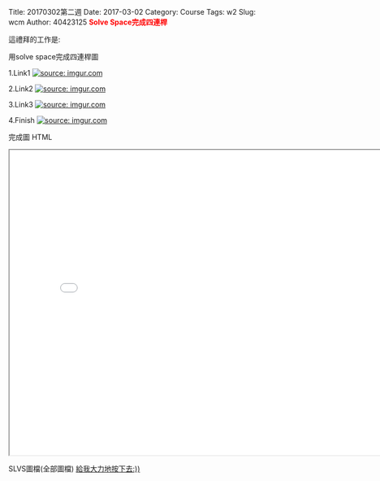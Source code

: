 Title: 20170302第二週
Date: 2017-03-02
Category: Course
Tags: w2
Slug: wcm
Author: 40423125
<b><font color="red">Solve Space完成四連桿</font></b>

<!-- PELICAN_END_SUMMARY -->
這禮拜的工作是:

用solve space完成四連桿圖

1.Link1
<a href="http://imgur.com/6WGdjMG"><img src="http://i.imgur.com/6WGdjMG.png" title="source: imgur.com" /></a>

2.Link2
<a href="http://imgur.com/8AJfCnH"><img src="http://i.imgur.com/8AJfCnH.png" title="source: imgur.com" /></a>

3.Link3
<a href="http://imgur.com/bOmJdGa"><img src="http://i.imgur.com/bOmJdGa.png" title="source: imgur.com" /></a>

4.Finish
<a href="http://imgur.com/XALwKmd"><img src="http://i.imgur.com/XALwKmd.png" title="source: imgur.com" /></a>

完成圖  HTML
<iframe src="./../data/hw2/body.html" width="800" height="600"></iframe>


SLVS圖檔(全部圖檔)
<a href="./../data/hw2/slvs.rar">給我大力地按下去:))</a>







